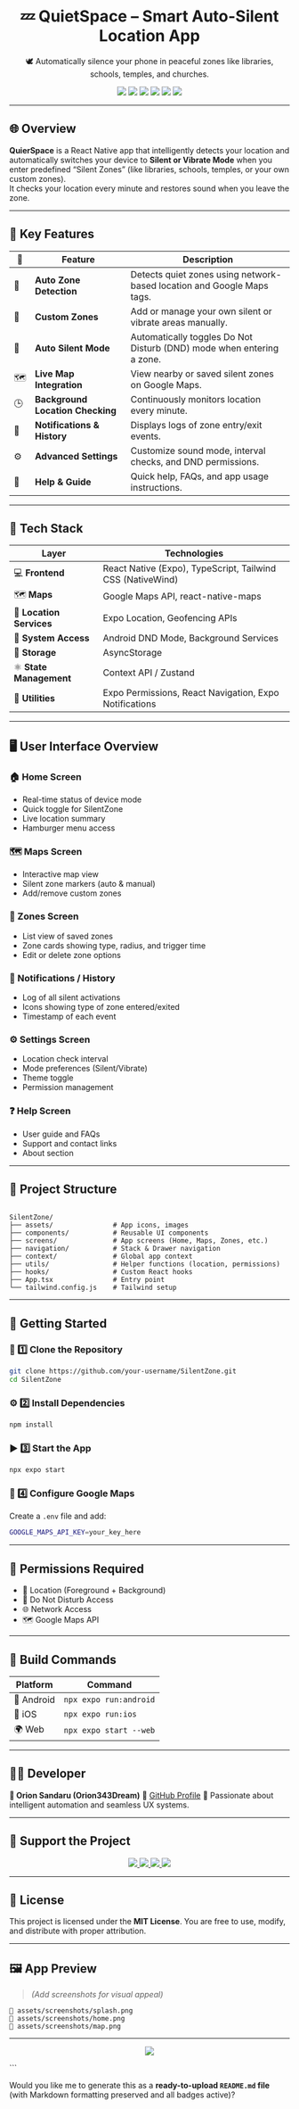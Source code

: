 <h1 align="center">💤 QuietSpace – Smart Auto-Silent Location App</h1>

<p align="center">
  🕊️ Automatically silence your phone in peaceful zones like libraries, schools, temples, and churches.
</p>

<p align="center">
  <img src="https://img.shields.io/badge/React%20Native-0.75+-blue?logo=react" />
  <img src="https://img.shields.io/badge/Expo-51+-black?logo=expo" />
  <img src="https://img.shields.io/badge/TailwindCSS-NativeWind-blue?logo=tailwindcss" />
  <img src="https://img.shields.io/badge/License-MIT-green.svg" />
  <img src="https://img.shields.io/badge/Platform-Android%20|%20iOS-lightgrey" />
  <img src="https://img.shields.io/badge/Build-Passing-brightgreen" />
</p>

---

## 🌐 Overview
**QuierSpace** is a React Native app that intelligently detects your location and automatically switches your device to **Silent or Vibrate Mode** when you enter predefined “Silent Zones” (like libraries, schools, temples, or your own custom zones).  
It checks your location every minute and restores sound when you leave the zone.  

---

## 🎯 Key Features

| 🔢 | Feature | Description |
|----|----------|--------------|
| 🧭 | **Auto Zone Detection** | Detects quiet zones using network-based location and Google Maps tags. |
| 📍 | **Custom Zones** | Add or manage your own silent or vibrate areas manually. |
| 🔕 | **Auto Silent Mode** | Automatically toggles Do Not Disturb (DND) mode when entering a zone. |
| 🗺️ | **Live Map Integration** | View nearby or saved silent zones on Google Maps. |
| 🕒 | **Background Location Checking** | Continuously monitors location every minute. |
| 🔔 | **Notifications & History** | Displays logs of zone entry/exit events. |
| ⚙️ | **Advanced Settings** | Customize sound mode, interval checks, and DND permissions. |
| 📘 | **Help & Guide** | Quick help, FAQs, and app usage instructions. |

---

## 🧩 Tech Stack

| Layer | Technologies |
|--------|----------------|
| 💻 **Frontend** | React Native (Expo), TypeScript, Tailwind CSS (NativeWind) |
| 🗺️ **Maps** | Google Maps API, react-native-maps |
| 📡 **Location Services** | Expo Location, Geofencing APIs |
| 🔕 **System Access** | Android DND Mode, Background Services |
| 💾 **Storage** | AsyncStorage |
| ⚛️ **State Management** | Context API / Zustand |
| 🧰 **Utilities** | Expo Permissions, React Navigation, Expo Notifications |

---

## 🖥️ User Interface Overview

### 🏠 Home Screen
- Real-time status of device mode  
- Quick toggle for SilentZone  
- Live location summary  
- Hamburger menu access  

### 🗺️ Maps Screen
- Interactive map view  
- Silent zone markers (auto & manual)  
- Add/remove custom zones  

### 📍 Zones Screen
- List view of saved zones  
- Zone cards showing type, radius, and trigger time  
- Edit or delete zone options  

### 🔔 Notifications / History
- Log of all silent activations  
- Icons showing type of zone entered/exited  
- Timestamp of each event  

### ⚙️ Settings Screen
- Location check interval  
- Mode preferences (Silent/Vibrate)  
- Theme toggle  
- Permission management  

### ❓ Help Screen
- User guide and FAQs  
- Support and contact links  
- About section  

---

## 🧭 Project Structure

```

SilentZone/
├── assets/               # App icons, images
├── components/           # Reusable UI components
├── screens/              # App screens (Home, Maps, Zones, etc.)
├── navigation/           # Stack & Drawer navigation
├── context/              # Global app context
├── utils/                # Helper functions (location, permissions)
├── hooks/                # Custom React hooks
├── App.tsx               # Entry point
└── tailwind.config.js    # Tailwind setup

````

---

## 🚀 Getting Started

### 🧱 1️⃣ Clone the Repository
```bash
git clone https://github.com/your-username/SilentZone.git
cd SilentZone
````

### ⚙️ 2️⃣ Install Dependencies

```bash
npm install
```

### ▶️ 3️⃣ Start the App

```bash
npx expo start
```

### 🔑 4️⃣ Configure Google Maps

Create a `.env` file and add:

```bash
GOOGLE_MAPS_API_KEY=your_key_here
```

---

## 🧾 Permissions Required

* 📍 Location (Foreground + Background)
* 🔕 Do Not Disturb Access
* 🌐 Network Access
* 🗺️ Google Maps API

---

## 🧰 Build Commands

| Platform   | Command                |
| ---------- | ---------------------- |
| 📱 Android | `npx expo run:android` |
| 🍏 iOS     | `npx expo run:ios`     |
| 🌍 Web     | `npx expo start --web` |

---

## 🧑‍💻 Developer

**👤 Orion Sandaru (Orion343Dream)**
🔗 [GitHub Profile](https://github.com/orion343dream)
💬 Passionate about intelligent automation and seamless UX systems.

---

## 🧡 Support the Project

<p align="center">
  <a href="https://github.com/your-username/SilentZone" target="_blank">
    <img src="https://img.shields.io/badge/⭐️-Star%20the%20Repo-blue?style=for-the-badge" />
  </a>
  <a href="#-getting-started" target="_blank">
    <img src="https://img.shields.io/badge/⚙️-Get%20Started-green?style=for-the-badge" />
  </a>
  <a href="#-tech-stack" target="_blank">
    <img src="https://img.shields.io/badge/🧩-Tech%20Stack-purple?style=for-the-badge" />
  </a>
  <a href="#-user-interface-overview" target="_blank">
    <img src="https://img.shields.io/badge/📱-UI%20Screens-orange?style=for-the-badge" />
  </a>
</p>

---

## 📜 License

This project is licensed under the **MIT License**.
You are free to use, modify, and distribute with proper attribution.

---

## 🖼️ App Preview

> *(Add screenshots for visual appeal)*

```
📸 assets/screenshots/splash.png  
📸 assets/screenshots/home.png  
📸 assets/screenshots/map.png
```

---

<p align="center">
  <a href="https://github.com/your-username/SilentZone" target="_blank">
    <img src="https://img.shields.io/badge/💤_View_on_GitHub-Click%20Here-black?style=for-the-badge&logo=github" />
  </a>
</p>
```

Would you like me to generate this as a **ready-to-upload `README.md` file** (with Markdown formatting preserved and all badges active)?

